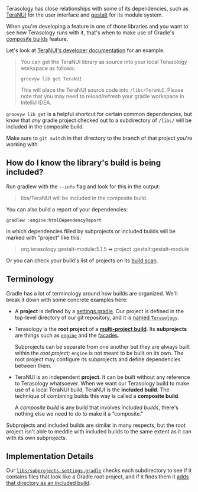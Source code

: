 Terasology has close relationships with some of its dependencies, such as [TeraNUI](https://github.com/MovingBlocks/TeraNUI) for the user interface and [gestalt](https://github.com/MovingBlocks/gestalt) for its module system.

When you're developing a feature in one of those libraries and you want to see how Terasology runs with it, that's when to make use of Gradle's [composite builds](https://docs.gradle.org/current/userguide/composite_builds.html#composite_builds) feature.

Let's look at [TeraNUI's developer documentation](https://github.com/MovingBlocks/TeraNUI/#-development) for an example:

> You can get the TeraNUI library as source into your local Terasology workspace as follows:
>
> `groovyw lib get TeraNUI`
>
> This will place the TeraNUI source code into `/libs/TeraNUI`. Please note that you may need to reload/refresh your gradle workspace in IntelliJ IDEA.

`groovyw lib get` is a helpful shortcut for certain common dependencies, but know that _any_ gradle project checked out to a subdirectory of `/libs/` will be included in the composite build.

Make sure to `git switch` in that directory to the branch of that project you're working with.

## How do I know the library's build is being included?

Run gradlew with the `--info` flag and look for this in the output:

> libs/TeraNUI will be included in the composite build.

You can also build a report of your dependencies:

```shell
gradlew :engine:htmlDependencyReport
```

in which dependencies filled by subprojects or included builds will be marked with "project" like this:

>  org.terasology:gestalt-module:5.1.5 ➡ project :gestalt:gestalt-module

Or you can check your build's list of projects on its [build scan](https://scans.gradle.com/).


## Terminology

Gradle has a lot of terminology around how builds are organized. We'll break it down with some concrete examples here:

* A **project** is defined by a [settings.gradle](https://github.com/MovingBlocks/Terasology/blob/develop/settings.gradle). Our project is defined in the top-level directory of our git repository, and it is [named `Terasology`](https://github.com/MovingBlocks/Terasology/blob/5cfb0c66f5457d16cffe1246a697314ccc1cd328/settings.gradle#L3).
* Terasology is the **root project** of a [**multi-project build**](https://docs.gradle.org/current/userguide/multi_project_builds.html). Its **subprojects** are things such as [`engine`](https://github.com/MovingBlocks/Terasology/blob/develop/engine/build.gradle) and the [facades](https://github.com/MovingBlocks/Terasology/blob/develop/facades/PC/build.gradle.kts).

  Subprojects can be separate from one another but they are always built within the _root project;_ `engine` is not meant to be built on its own. The root project may configure its subprojects and define dependencies between them.
* TeraNUI is an independent **project**. It can be built without any reference to Terasology whatsoever. When we want our Terasology build to make use of a local TeraNUI build, TeraNUI is the **included build**. The technique of combining builds this way is called a **composite build**.

  A _composite build_ is any build that involves _included builds_, there's nothing else we need to do to make it a “composite.”

Subprojects and included builds are similar in many respects, but the root project isn't able to meddle with included builds to the same extent as it can with its own subprojects.


## Implementation Details

Our [`libs/subprojects.settings.gradle`](https://github.com/MovingBlocks/Terasology/blob/develop/libs/subprojects.settings.gradle) checks each subdirectory to see if it contains files that look like a Gradle root project, and if it finds them it [adds that directory as an included build](https://docs.gradle.org/current/dsl/org.gradle.api.initialization.Settings.html#org.gradle.api.initialization.Settings:includeBuild(java.lang.Object)).
